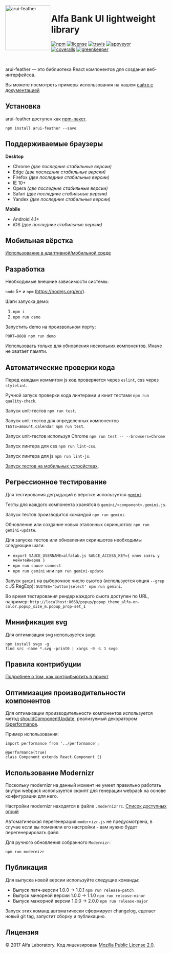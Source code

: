 <img align="left" width="140" height="140" title="arui-feather"
     src="https://rawgit.com/alfa-laboratory/arui-feather/master/logo.svg" />

Alfa Bank UI lightweight library
================================

[![npm][npm-img]][npm]
[![license][license-img]][license]
[![travis][travis-img]][travis]
[![appveyor][appveyor-img]][appveyor]
<br />
[![coveralls][coveralls-img]][coveralls]
[![greenkeeper][greenkeeper-img]][greenkeeper]

[appveyor]:        https://ci.appveyor.com/project/teryaew/arui-feather
[appveyor-img]:    https://img.shields.io/appveyor/ci/teryaew/arui-feather/master.svg?label=win
[coveralls]:       https://coveralls.io/github/alfa-laboratory/arui-feather?branch=master
[coveralls-img]:   https://coveralls.io/repos/github/alfa-laboratory/arui-feather/badge.svg?branch=master
[greenkeeper]:     https://greenkeeper.io
[greenkeeper-img]: https://badges.greenkeeper.io/alfa-laboratory/arui-feather.svg
[license]:         https://opensource.org/licenses/MPL-2.0
[license-img]:     https://img.shields.io/badge/License-MPL%202.0-brightgreen.svg
[npm]:             https://www.npmjs.org/package/arui-feather
[npm-img]:         https://img.shields.io/npm/v/arui-feather.svg
[travis]:          https://travis-ci.org/alfa-laboratory/arui-feather?branch=master
[travis-img]:      https://img.shields.io/travis/alfa-laboratory/arui-feather/master.svg?label=unix

<br />

arui-feather — это библиотека React компонентов для создания веб-интерфейсов.

Вы можете посмотреть примеры использования на нашем [сайте с документацией](https://alfa-laboratory.github.io/arui-feather/styleguide/)

Установка
---------
arui-feather доступен как [npm-пакет](https://www.npmjs.com/package/arui-feather).

```
npm install arui-feather --save
```

Поддерживаемые браузеры
-----------------------

**Desktop**

  * Chrome *(две последние стабильные версии)*
  * Edge *(две последние стабильные версии)*
  * Firefox *(две последние стабильные версии)*
  * IE 10+
  * Opera *(две последние стабильные версии)*
  * Safari *(две последние стабильные версии)*
  * Yandex *(две последние стабильные версии)*

**Mobile**

  * Android 4.1+
  * iOS *(две последние стабильные версии)*


Мобильная вёрстка
-----------------
[Использование в адаптивной/мобильной среде](./README_MOBILE.md)


Разработка
----------

Необходимые внешние зависимости системы:

`node` 5+ и `npm` (https://nodejs.org/en/).

Шаги запуска демо:

1. `npm i`
2. `npm run demo`

Запустить demo на произвольном порту:

`PORT=8888 npm run demo`

Использовать только для обновления нескольких компонентов. Иначе не хватает памяти.


Автоматические проверки кода
----------------------------

Перед каждым коммитом js код проверяется через `eslint`, css через `stylelint`.

Ручной запуск проверки кода линтерами и юнит тестами `npm run quality-check`.

Запуск unit-тестов `npm run test`.

Запуск unit-тестов для определенных компонентов `TESTS=amount,calendar npm run test`.

Запуск unit-тестов используя Chrome `npm run test -- --browsers=Chrome`

Запуск линтера для css `npm run lint-css`.

Запуск линтера для js `npm run lint-js`.

[Запуск тестов на мобильных устройствах](./README_MOBILE.md#mobile-testing).

Регрессионное тестирование
--------------------------

Для тестирования деградаций в вёрстке используется [`gemini`](https://github.com/gemini-testing/gemini).

Тесты для каждого компонента хранятся в `gemini/<component>.gemini.js`.

Запуск тестов производится командой `npm run gemini`.

Обновление или создание новых эталонных скриншотов: `npm run gemini-update`.

Для запуска тестов или обновления скриншотов необходимы следующие шаги:

- `export SAUCE_USERNAME=alfalab.js SAUCE_ACCESS_KEY={ ключ взять у мейнтейнеров }`
- `npm run sauce-connect`
- `npm run gemini` или `npm run gemini-update`

Запуск `gemini` на выборочное число сьютов (используется опция `--grep` c JS RegExp): `SUITES='button|select' npm run gemini`.

Во время тестирования рендер каждого сьюта доступен по URL, например: `http://localhost:8668/popup/popup_theme_alfa-on-color.popup_size_m.popup_prop-set_1`

Минификация svg
---------------

Для оптимизация svg используется [svgo](https://github.com/svg/svgo)
```
npm install svgo -g
find src -name *.svg -print0 | xargs -0 -L 1 svgo
```

Правила контрибуции
-------------------

[Подробнее о том, как контрибьютить в проект](./CONTRIBUTION.md)

Оптимизация производительности компонентов
-------------------------------------------
Для оптимизации производительности компонентов используется метод
[shouldComponentUpdate](https://facebook.github.io/react/docs/advanced-performance.html#avoiding-reconciling-the-dom),
реализуемый декоратором [@performance](./src/performance.js).

Пример использования:
```
import performance from '../performance';

@performance(true)
class Component extends React.Component {}
```

Использование Modernizr
-----------------------
Поскольку modernizr на данный момент не умеет правильно работать внутри webpack
используется скрипт для генерации webpack на основе конфигурации для него.

Настройки modernizr находятся в файле `.modernizrrc`. [Список доступных опций](https://github.com/Modernizr/Modernizr/blob/master/lib/config-all.json)

Автоматическая перегенерация `modernizr.js` не предусмотрена, в случае если вы поменяли его настройки - вам нужно
будет перегенерировать файл.

Для ручного обновления собранного `Modernizr`:

```
npm run modernizr
```

Публикация
----------
Для выпуска новой версии используйте следущие команды:

- Выпуск патч-версии 1.0.0 -> 1.0.1 `npm run release-patch`
- Выпуск минорной версии 1.0.0 -> 1.1.0 `npm run release-minor`
- Выпуск мажорной версии 1.0.0 -> 2.0.0 `npm run release-major`

Запуск этих команд автоматически сформирует changelog, сделает новый git tag,
запустит сборку и публикацию.

Лицензия
--------

© 2017 Alfa Laboratory. Код лицензирован [Mozilla Public License 2.0](LICENSE.txt).
